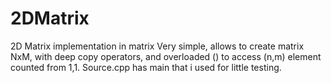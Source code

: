 # 2DMatrix
2D Matrix implementation in matrix
Very simple, allows to create matrix NxM, with deep copy operators, and overloaded () to access (n,m) element counted from 1,1.
Source.cpp has main that i used for little testing. 

